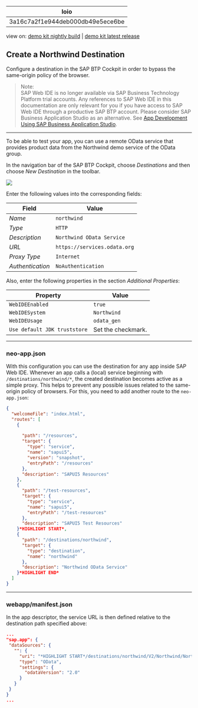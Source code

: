 <!-- loio3a16c7a2f1e944deb000db49e5ece6be -->

| loio |
| -----|
| 3a16c7a2f1e944deb000db49e5ece6be |

<div id="loio">

view on: [demo kit nightly build](https://openui5nightly.hana.ondemand.com/#/topic/3a16c7a2f1e944deb000db49e5ece6be) | [demo kit latest release](https://openui5.hana.ondemand.com/#/topic/3a16c7a2f1e944deb000db49e5ece6be)</div>

## Create a Northwind Destination

Configure a destination in the SAP BTP Cockpit in order to bypass the same-origin policy of the browser.

> Note:  
> SAP Web IDE is no longer available via SAP Business Technology Platform trial accounts. Any references to SAP Web IDE in this documentation are only relevant for you if you have access to SAP Web IDE through a productive SAP BTP account. Please consider SAP Business Application Studio as an alternative. See [App Development Using SAP Business Application Studio](App_Development_Using_SAP_Business_Application_Studio_6bbad66.md).

***

To be able to test your app, you can use a remote OData service that provides product data from the Northwind demo service of the OData group.

In the navigation bar of the SAP BTP Cockpit, choose *Destinations* and then choose *New Destination* in the toolbar.

 ![](loiod4b788e837474db8a62f91b376ec4086_HiRes.png) 

Enter the following values into the corresponding fields:

|Field|Value|
|-----|-----|
| *Name* | `northwind` |
| *Type* | `HTTP` |
| *Description* | `Northwind OData Service` |
| *URL* | `https://services.odata.org` |
| *Proxy Type* | `Internet` |
| *Authentication* | `NoAuthentication` |

Also, enter the following properties in the section *Additional Properties*:

|Property|Value|
|--------|-----|
| `WebIDEEnabled` | `true` |
| `WebIDESystem` | `Northwind` |
| `WebIDEUsage` | `odata_gen` |
| `Use default JDK truststore` |Set the checkmark.|

***

<a name="loio3a16c7a2f1e944deb000db49e5ece6be__section_ill_4vz_ghb"/>

### neo-app.json

With this configuration you can use the destination for any app inside SAP Web IDE. Whenever an app calls a \(local\) service beginning with `/destinations/northwind/*`, the created destination becomes active as a simple proxy. This helps to prevent any possible issues related to the same-origin policy of browsers. For this, you need to add another route to the `neo-app.json`:

``` json
{
  "welcomeFile": "index.html",
  "routes": [
    {
      
      "path": "/resources",
      "target": {
        "type": "service",
        "name": "sapui5",
        "version": "snapshot",
        "entryPath": "/resources"
      },
      "description": "SAPUI5 Resources"
    },
    {
      "path": "/test-resources",
      "target": {
        "type": "service",
        "name": "sapui5",
        "entryPath": "/test-resources"
      },
      "description": "SAPUI5 Test Resources"
    }*HIGHLIGHT START*,
    {
      "path": "/destinations/northwind",
      "target": {
        "type": "destination",
        "name": "northwind"
      },
      "description": "Northwind OData Service"
    }*HIGHLIGHT END*
  ]
}
```

***

<a name="loio3a16c7a2f1e944deb000db49e5ece6be__section_t5m_fwz_ghb"/>

### webapp/manifest.json

In the app descriptor, the service URL is then defined relative to the destination path specified above:

``` json
...
"sap.app": {
 "dataSources": {
   "": {
     "uri": "*HIGHLIGHT START*/destinations/northwind/V2/Northwind/Northwind.svc/*HIGHLIGHT END*",
     "type": "OData",
     "settings": {
       "odataVersion": "2.0"
     }
   }
 }
}
...
```

